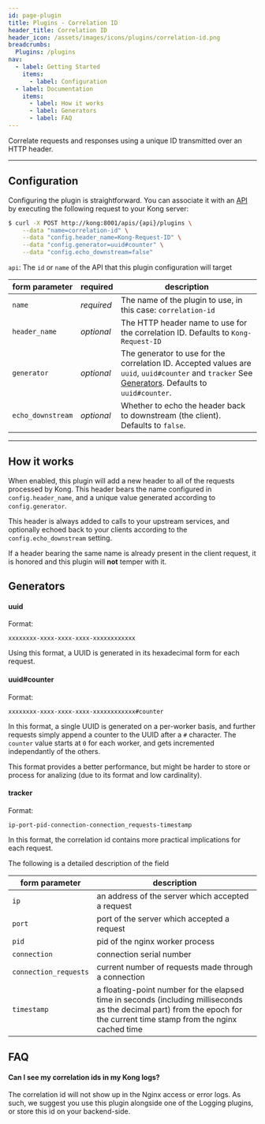 ```yaml
---
id: page-plugin
title: Plugins - Correlation ID
header_title: Correlation ID
header_icon: /assets/images/icons/plugins/correlation-id.png
breadcrumbs:
  Plugins: /plugins
nav:
  - label: Getting Started
    items:
      - label: Configuration
  - label: Documentation
    items:
      - label: How it works
      - label: Generators
      - label: FAQ
---
```


Correlate requests and responses using a unique ID transmitted over an HTTP header.

----

## Configuration

Configuring the plugin is straightforward. You can associate it with an [API][api-object] by executing the following request to your Kong server:

```bash
$ curl -X POST http://kong:8001/apis/{api}/plugins \
    --data "name=correlation-id" \
    --data "config.header_name=Kong-Request-ID" \
    --data "config.generator=uuid#counter" \
    --data "config.echo_downstream=false"
```

`api`: The `id` or `name` of the API that this plugin configuration will target

form parameter      | required     | description
---                 | ---          | ---
`name`              | *required*   | The name of the plugin to use, in this case: `correlation-id`
`header_name`       | *optional*   | The HTTP header name to use for the correlation ID. Defaults to `Kong-Request-ID`
`generator  `       | *optional*   | The generator to use for the correlation ID. Accepted values are `uuid`, `uuid#counter` and `tracker` See [Generators](#generators). Defaults to `uuid#counter`.
`echo_downstream`   | *optional*   | Whether to echo the header back to downstream (the client). Defaults to `false`.

[api-object]: /docs/latest/admin-api/#api-object

----

## How it works

When enabled, this plugin will add a new header to all of the requests processed by Kong. This header bears the name configured in `config.header_name`, and a unique value generated according to `config.generator`.

This header is always added to calls to your upstream services, and optionally echoed back to your clients according to the `config.echo_downstream` setting.

If a header bearing the same name is already present in the client request, it is honored and this plugin will **not** temper with it.

## Generators

#### uuid

Format:
```
xxxxxxxx-xxxx-xxxx-xxxx-xxxxxxxxxxxx
```

Using this format, a UUID is generated in its hexadecimal form for each request.

#### uuid#counter

Format:
```
xxxxxxxx-xxxx-xxxx-xxxx-xxxxxxxxxxxx#counter
```

In this format, a single UUID is generated on a per-worker basis, and further requests simply append a counter to the UUID after a `#` character. The `counter` value starts at `0` for each worker, and gets incremented independantly of the others.

This format provides a better performance, but might be harder to store or process for analizing (due to its format and low cardinality).

#### tracker

Format:
```
ip-port-pid-connection-connection_requests-timestamp
```

In this format, the correlation id contains more practical implications for each request.

The following is a detailed description of the field

form parameter      | description
---                 | ---
`ip` | an address of the server which accepted a request
`port` | port of the server which accepted a request
`pid` | pid of the nginx worker process
`connection` | connection serial number
`connection_requests` | current number of requests made through a connection
`timestamp` | a floating-point number for the elapsed time in seconds (including milliseconds as the decimal part) from the epoch for the current time stamp from the nginx cached time

## FAQ

#### Can I see my correlation ids in my Kong logs?

The correlation id will not show up in the Nginx access or error logs. As such, we suggest you use this plugin alongside one of the Logging plugins, or store this id on your backend-side.
